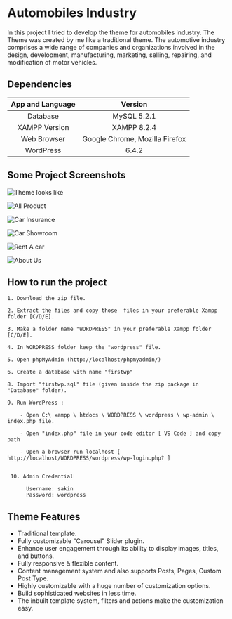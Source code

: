 # 	Automobiles Industry

In this project I tried to develop the theme for automobiles industry. The Theme was created by me like a traditional theme. The automotive industry comprises a wide range of companies and organizations involved in the design, development, manufacturing, marketing, selling, repairing, and modification of motor vehicles.

## Dependencies

| App and Language        | Version                                                     |
| :------:                | :------:                                                    |
| Database                | MySQL 5.2.1                                                 |
| XAMPP Version           | XAMPP 8.2.4                                                 |
| Web Browser             | Google Chrome, Mozilla Firefox                              |
| WordPress               | 6.4.2                                                       |


## Some Project Screenshots

![Theme looks like](https://github.com/ShohrabSakin/Automobiles-Industry-with-WordPress/assets/162773557/5d748e63-7331-4a1e-8177-965452f8ebb8)

![All Product](https://github.com/ShohrabSakin/Automobiles-Industry-with-WordPress/assets/162773557/292fabca-1808-42db-a6d7-b7ed54d64926)

![Car Insurance ](https://github.com/ShohrabSakin/Automobiles-Industry-with-WordPress/assets/162773557/234c0160-391f-4219-ad68-70b2f94750cd)

![Car Showroom](https://github.com/ShohrabSakin/Automobiles-Industry-with-WordPress/assets/162773557/af1317a4-b7e5-4031-b499-9e6d41433016)

![Rent A car](https://github.com/ShohrabSakin/Automobiles-Industry-with-WordPress/assets/162773557/0f05a072-dda4-478d-8d99-5d40b2150037)

![About Us](https://github.com/ShohrabSakin/Automobiles-Industry-with-WordPress/assets/162773557/ce98a2e0-4e2d-43bd-bbea-dbeb10860072)



  ## How to run the project
    1. Download the zip file.

    2. Extract the files and copy those  files in your preferable Xampp folder [C/D/E].

    3. Make a folder name "WORDPRESS" in your preferable Xampp folder [C/D/E].
    
    4. In WORDPRESS folder keep the "wordpress" file. 

    5. Open phpMyAdmin (http://localhost/phpmyadmin/)

    6. Create a database with name "firstwp" 

    8. Import "firstwp.sql" file (given inside the zip package in "Database" folder).

    9. Run WordPress :
    
        - Open C:\ xampp \ htdocs \ WORDPRESS \ wordpress \ wp-admin \ index.php file. 

        - Open "index.php" file in your code editor [ VS Code ] and copy path

        - Open a browser run localhost [ http://localhost/WORDPRESS/wordpress/wp-login.php? ]


     10. Admin Credential

          Username: sakin
          Password: wordpress

## Theme Features

- Traditional template.
- Fully customizable "Carousel" Slider plugin.
- Enhance user engagement through its ability to display images, titles, and buttons.
- Fully responsive & flexible content.
- Content management system and also supports Posts, Pages, Custom Post Type.
- Highly customizable with a huge number of customization options.
- Build sophisticated websites in less time.
- The inbuilt template system, filters and actions make the customization easy.





